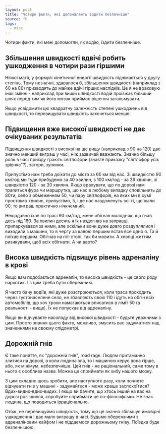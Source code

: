 ```yaml
---
layout: post
title: "Чотири факти, які допомагають їздити безпечніше"
source: fb
tags: 
  - misc
---
```


Чотири факти, які мені допомогли, як водію, їздити безпечніше.

## Збільшення швидкості вдвічі робить ушкодження в чотири рази гіршими

Ніякої магії, у формулі кінетичної енергії швидкість піднімається у другу степінь. Тому незначні, здавалося б, збільшення швидкості (наприклад з 60 на 80) призводять до майже вдічі гірших наслідків. Це я не враховую інші змінні - наприклад при вищій швидкості водій проїзжає більший шлях перед тим як його мозок приймає рішення загальмувати. 

Якщо усвідомити цю квадратну залежність степені ушкоджень від швидкості, то перевищувати швидкість захочеться менше.

## Підвищення вже високої швидкості не дає очікуваних результатів

Підвищення швидкості з високої на ще вищу (наприклад з 90 на 120) дає значно менший виграш у часі, ніж зазвичай вважають. Значно більшу роль в часі приїзду грають світлофори (знаєте приказку "світлофор усіх зрівняє"?), затори, зупинки.

Припустімо нам треба доїхати до міста за 60 км від нас. Зі швидкістю 90 км/год ми туди прибудемо за 40 хвилин, з 100 км/год - за 36 хвилин, зі швидкістю 120 - за 30 хвилин. Якщо врахувати, що по дорозі нам трапиться фура чи маршрутка, що нас в любому випадку сповільнить до 80ти, село з обмеженням 50, чи пару світлофорів, на яких ми в сумі простоїмо хвилин, припустімо, 5, і де нас наздоженуть всі ті, що їхали 90, то виграш практично нічкчемний. 

Нещодавно їхав по трасі 90 км/год, мене обігнав молодняк, що гнав десь під 160. За хвилин десять я їх наздогнав на заправці, припаркувався за ними, але оскільки вони дуже довго роздуплялися і виходили з машини, то в чергу за кавою першим встав все одно я. Та й поїхав першим. Обігнав на піт-стопі, так би мовити. А хлопці життям ризикували, щоб всіх обігнати. А чи варто?

## Висока швидкість підвищує рівень адреналіну в крові

Якщо вам подобається адреналін, то висока швидкість - це свого роду наркотик. І з цим треба бути обережним. 

Я часто бачу водіїв, які дуже розстроюються, коли траса проходить через густонаселене село, не збавляють своїх 110 і ідуть на обгін всіх автомобілів, що хоч трохи намагаються вписатися в ліміт 50 (в реальності - вище). Їх не попускає від адреналіну. 

Якщо ви відчуваєте насолоду від високої швидкості - будьте уважними з цим. Просто знання цього факту, можливо, змусить вас задуматися над значеннями на своєму спідометрі.

## Дорожній гнів

Є таке поняття, як "дорожній гнів", road rage. Людям притаманно злитися на дорозі, а коли людина зла, то і машиною керує вона гірше, або, як мінімум, небезпечніше. Цей гнів - не раціональний, саме тому в нього є особлива назва. Можна це сприймати як хибу нашого мозку. 

З цим складно щось зробити, але наступного разу, коли почнете відчувати гнів у машині - задумайтеся - може краще заспокоїтися? Вдих-видих-вдих-видих. І якщо ви бачите, що хтось інший на вас на дорозі розізлився, спробуйте сприймати це по-філософськи. Не знає людина, що поводиться ірраціонально.

Отож, не перевищуймо швидкість, тому що це значно збільшує ймовірні ушкодження і дає мало виграшу в часі. Будьмо обережними з адреналіновим кайфом і не піддаємося дорожньому гніву. Поїздка буде безпечнішою.